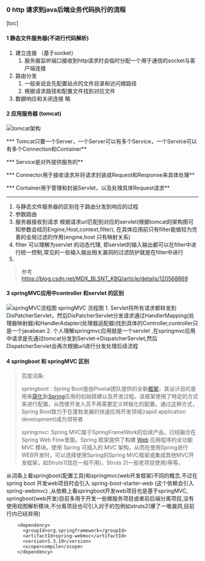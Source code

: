 ### 0 http 请求到java后端业务代码执行的流程

[toc]

#### 1 静态文件服务器(不进行代码解析)
1. 建立连接  （基于socket）
	1. 服务器监听端口接收到http请求时会临时分配一个用于通信的socket与客户端连接
2. 路由分发
	1.  一般来说会先配置站点的文件目录和访问根路径
	2.  根据请求路径和配置文件找到对应文件
3. 数据响应和关闭连接 略

#### 2 应用服务器 (tomcat)

![tomcat架构](E:\github\wbroad\summary\webserver\tomcat.png)

  *** Tomcat只要一个Server，一个Server可以有多个Service，一个Service可以有多个Connection和Container**

  *** Service是对外提供服务的**

  *** Connector用于接收请求并将请求封装成Request和Response来具体处理**

  *** Container用于管理和封装Servlet，以及处理具体Request请求**

---




1. 与静态文件服务器的区别在于路由分发到响应的过程
2. 参数路由
  1. 服务器接收到请求 根据请求url匹配到对应的servlet(根据tomcat的架构图可知参数会经历Engine,Host,context,filter), 在具体应用前只有filter能做较为完善的全局过滤的作用(engine,host 只有映射关系) 
  2. filter 可以理解为servlet 的动态代理, 即servlet的输入输出都可以在filter中进行统一控制,常见的一些输入输出相关漏洞的过滤防护就是在filter中进行
  3. 
  > 参考 https://blog.csdn.net/MDX_BLSNT_KBQ/article/details/120568869

#### 3 springMVC应用中controller 和servlet 的区别
![springMVC流程图](E:\github\wbroad\summary\webserver\springMVC.png)
springMVC 流程图
	1. Servlet将所有请求都转发到DisPatcherServlet，然后DisPatcherServlet分发请求通过HandlerMapping(处理器映射器)和HandlerAdapter(处理器适配器)找到具体的Controller,controller只是一个javabean
	2. 个人理解springmvc应用就是一个servlet ,在springmvc应用中请求是先通过tomcat分发到Servlet->DispatcherServlet,然后DispatcherServlet会再次根据url进行分发处理后续流程

#### 4 springboot 和 springMVC 区别

> 百度词条:
>
> springboot : Spring Boot是由Pivotal团队提供的全新[框架](https://baike.baidu.com/item/框架/1212667)，其设计目的是用来[简化](https://baike.baidu.com/item/简化/3374416)新[Spring](https://baike.baidu.com/item/Spring/85061)应用的初始搭建以及开发过程。该框架使用了特定的方式来进行配置，从而使开发人员不再需要定义样板化的配置。通过这种方式，Spring Boot致力于在蓬勃发展的快速应用开发领域(rapid application development)成为领导者 
>
> springmvc: Spring MVC属于SpringFrameWork的后续产品，已经融合在Spring Web Flow里面。Spring 框架提供了构建 [Web](https://baike.baidu.com/item/Web/150564) 应用程序的全功能 MVC 模块。使用 Spring 可插入的 MVC 架构，从而在使用Spring进行WEB开发时，可以选择使用Spring的Spring MVC框架或集成其他MVC开发框架，如Struts1(现在一般不用)，Struts 2(一般老项目使用)等等。

从词条上看springboot(配置工具)和springmvc(web开发框架)不同的概念,不过在spring boot 开发web项目时会引入 spring-boot-starter-web (这个依赖会引入spring-webmvc) ,从依赖上看springboot开发web项目也是基于springMVC, springboot(web开发)目前多用于开发一些微服务项目或者前后端分离项目,没有使用视图解析模块,不分离项目也可引入对于的包例如struts2(爆了一堆漏洞,目前行内已经弃用)

```
    <dependency>
      <groupId>org.springframework</groupId>
      <artifactId>spring-webmvc</artifactId>
      <version>5.3.19</version>
      <scope>compile</scope>
    </dependency>
```

